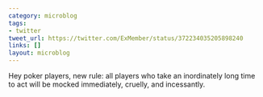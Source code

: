 ```yaml
---
category: microblog
tags:
- twitter
tweet_url: https://twitter.com/ExMember/status/372234035205898240
links: []
layout: microblog
---
```

Hey poker players, new rule: all players who take an inordinately long time to act will be mocked immediately, cruelly, and incessantly.
